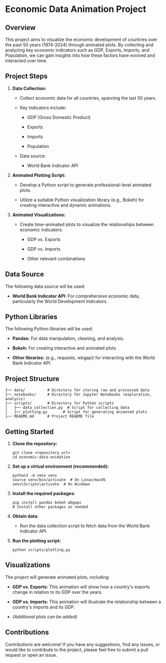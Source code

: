# Economic Data Animation Project

## Overview

This project aims to visualize the economic development of countries over the past 50 years (1974-2024) through animated plots. By collecting and analyzing key economic indicators such as GDP, Exports, Imports, and Population, we can gain insights into how these factors have evolved and interacted over time.

## Project Steps

1.  **Data Collection:**

    * Collect economic data for all countries, spanning the last 50 years.

    * Key indicators include:

        * GDP (Gross Domestic Product)

        * Exports

        * Imports

        * Population

    * Data source:

        * World Bank Indicator API

2.  **Animated Plotting Script:**

    * Develop a Python script to generate professional-level animated plots.

    * Utilize a suitable Python visualization library (e.g., Bokeh) for creating interactive and dynamic animations.

3.  **Animated Visualizations:**

    * Create time-animated plots to visualize the relationships between economic indicators:

        * GDP vs. Exports

        * GDP vs. Imports

        * Other relevant combinations

##   Data Source

The following data source will be used:

* **World Bank Indicator API:** For comprehensive economic data, particularly the World Development Indicators.

##   Python Libraries

The following Python libraries will be used:

* **Pandas:** For data manipulation, cleaning, and analysis.

* **Bokeh:** For creating interactive and animated plots.

* **Other libraries:** (e.g., requests, wbgapi) for interacting with the World Bank Indicator API.

##   Project Structure

    ├── data/          # Directory for storing raw and processed data
    ├── notebooks/     # Directory for Jupyter Notebooks (exploration, analysis)
    ├── scripts/       # Directory for Python scripts
    │   ├── data_collection.py  # Script for collecting data
    │   ├── plotting.py       # Script for generating animated plots
    ├── README.md      # Project README file

##  Getting Started

1.  **Clone the repository:**

        git clone <repository_url>
        cd economic-data-animation

2.  **Set up a virtual environment (recommended):**

        python3 -m venv venv
        source venv/bin/activate  # On Linux/macOS
        venv\Scripts\activate  # On Windows

3.  **Install the required packages:**

        pip install pandas bokeh wbgapi
        # Install other packages as needed

4.  **Obtain data:**

    * Run the data collection script to fetch data from the World Bank Indicator API.

5.  **Run the plotting script:**
    
        python scripts/plotting.py

##  Visualizations

The project will generate animated plots, including:

* **GDP vs. Exports:** This animation will show how a country's exports change in relation to its GDP over the years.

* **GDP vs. Imports:** This animation will illustrate the relationship between a country's imports and its GDP.

* *(Additional plots can be added)*

## Contributions

Contributions are welcome! If you have any suggestions, find any issues, or would like to contribute to the project, please feel free to submit a pull request or open an issue.
